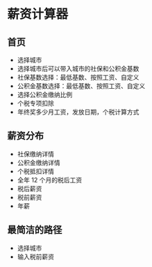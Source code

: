 # 薪资计算器

## 首页

- 选择城市
- 选择城市后可以带入城市的社保和公积金基数
- 社保基数选择：最低基数、按照工资、自定义
- 公积金基数选择：最低基数、按照工资、自定义
- 选择公积金缴纳比例
- 个税专项扣除
- 年终奖多少月工资，发放日期，个税计算方式

## 薪资分布

- 社保缴纳详情
- 公积金缴纳详情
- 个税抵扣详情
- 全年 12 个月的税后工资
- 税后薪资
- 税前薪资
- 年薪

## 最简洁的路径

- 选择城市
- 输入税前薪资
